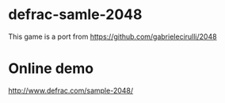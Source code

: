 # defrac-samle-2048
This game is a port from https://github.com/gabrielecirulli/2048

# Online demo
http://www.defrac.com/sample-2048/
